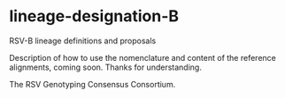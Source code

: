 # lineage-designation-B
RSV-B lineage definitions and proposals

Description of how to use the nomenclature and content of the reference alignments, coming soon.
Thanks for understanding.

The RSV Genotyping Consensus Consortium.
